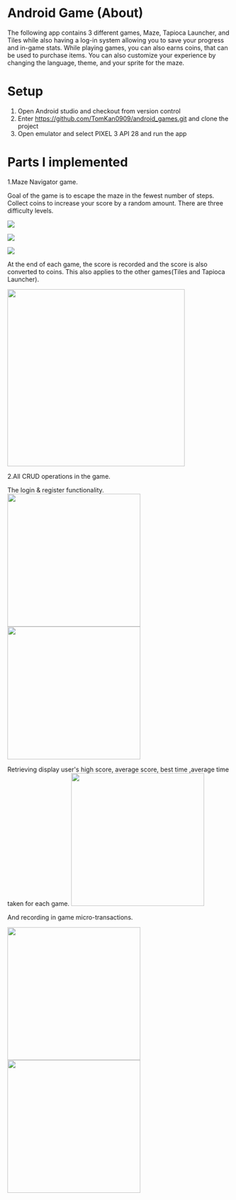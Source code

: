 # Android Game (About)
The following app contains 3 different games, Maze, Tapioca Launcher, and Tiles while
also having a log-in system allowing you to save your progress and in-game stats.
While playing games, you can also earns coins, that can be used to purchase items.
You can also customize your experience by changing the language, theme, and your sprite for the maze.

# Setup 

1. Open Android studio and checkout from version control 
2. Enter https://github.com/TomKan0909/android_games.git and clone the project
3. Open emulator and select PIXEL 3 API 28 and run the app 

# Parts I implemented 

1.Maze Navigator game. 

Goal of the game is to escape the maze in the fewest number of steps.
Collect coins to increase your score by a random amount. There are three difficulty levels.

![](https://github.com/TomKan0909/android_games/blob/master/images/maze_medium.png) 

![](https://github.com/TomKan0909/android_games/blob/master/images/maze_medium.png) 

![](https://github.com/TomKan0909/android_games/blob/master/images/maze_hard.png)

At the end of each game, the score is recorded and the score is also converted to coins. This also
applies to the other games(Tiles and Tapioca Launcher).

<img src = "https://github.com/TomKan0909/android_games/blob/master/images/record_score.png" width="400">

2.All CRUD operations in the game. 

The login & register functionality. 
<img src = "https://github.com/TomKan0909/android_games/blob/master/images/login.png" width="300"> <img src = "https://github.com/TomKan0909/android_games/blob/master/images/register.png" width="300">

Retrieving display user's high score, average score, best time ,average time taken for each game.
<img src = "https://github.com/TomKan0909/android_games/blob/master/images/user_stats.png" width="300">

And recording in game micro-transactions.

<img src = "https://github.com/TomKan0909/android_games/blob/master/images/store.png" width="300"> <img src = "https://github.com/TomKan0909/android_games/blob/master/images/store_bought.png" width="300">













